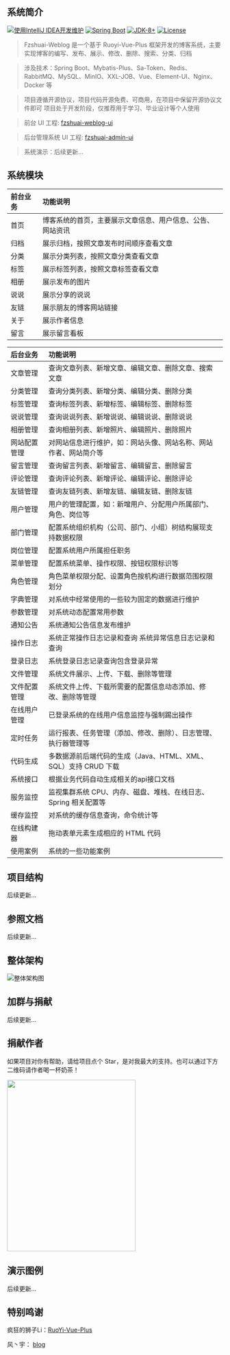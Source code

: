 ## 系统简介

[![使用IntelliJ IDEA开发维护](https://img.shields.io/badge/IntelliJ%20IDEA-提供支持-blue.svg)]()
[![Spring Boot](https://img.shields.io/badge/Spring%20Boot-2.7-blue.svg)]()
[![JDK-8+](https://img.shields.io/badge/JDK-8-green.svg)]()
[![License](https://img.shields.io/badge/License-MIT-blue.svg)](https://gitee.com/fu-zhanshuai/fzshuai-blog/blob/3.X/LICENSE)

> Fzshuai-Weblog 是一个基于 Ruoyi-Vue-Plus 框架开发的博客系统，主要实现博客的编写、发布、展示、修改、删除、搜索、分类、归档

> 涉及技术：Spring Boot、Mybatis-Plus、Sa-Token、Redis、RabbitMQ、MySQL、MinIO、XXL-JOB、Vue、Element-UI、Nginx、Docker 等

> 项目遵循开源协议，项目代码开源免费、可商用，在项目中保留开源协议文件即可
> 项目处于开发阶段，仅推荐用于学习、毕业设计等个人使用

> 前台 UI 工程: [fzshuai-weblog-ui](https://gitee.com/fu-zhanshuai/fzshuai-weblog-ui)

> 后台管理系统 UI 工程: [fzshuai-admin-ui](https://gitee.com/fu-zhanshuai/fzshuai-admin-ui)

> 系统演示：后续更新...

## 系统模块

| 前台业务 | 功能说明                                                   |
| :------- | :--------------------------------------------------------- |
| 首页     | 博客系统的首页，主要展示文章信息、用户信息、公告、网站资讯 |
| 归档     | 展示归档，按照文章发布时间顺序查看文章                     |
| 分类     | 展示分类列表，按照文章分类查看文章                         |
| 标签     | 展示标签列表，按照文章标签查看文章                         |
| 相册     | 展示发布的图片                                             |
| 说说     | 展示分享的说说                                             |
| 友链     | 展示朋友的博客网站链接                                     |
| 关于     | 展示作者信息                                               |
| 留言     | 展示留言看板                                               |

| 后台业务     | 功能说明                                                     |
| :----------- | :----------------------------------------------------------- |
| 文章管理     | 查询文章列表、新增文章、编辑文章、删除文章、搜索文章         |
| 分类管理     | 查询分类列表、新增分类、编辑分类、删除分类                   |
| 标签管理     | 查询标签列表、新增标签、编辑标签、删除标签                   |
| 说说管理     | 查询说说列表、新增说说、编辑说说、删除说说                   |
| 相册管理     | 查询相册列表、新增照片、编辑照片、删除照片                   |
| 网站配置管理 | 对网站信息进行维护，如：网站头像、网站名称、网站作者、网站简介等 |
| 留言管理     | 查询留言列表、新增留言、编辑留言、删除留言                   |
| 评论管理     | 查询评论列表、新增评论、编辑评论、删除评论                   |
| 友链管理     | 查询友链列表、新增友链、编辑友链、删除友链                   |
| 用户管理     | 用户的管理配置，如：新增用户、分配用户所属部门、角色、岗位等 |
| 部门管理     | 配置系统组织机构（公司、部门、小组）树结构展现支持数据权限   |
| 岗位管理     | 配置系统用户所属担任职务                                     |
| 菜单管理     | 配置系统菜单、操作权限、按钮权限标识等                       |
| 角色管理     | 角色菜单权限分配、设置角色按机构进行数据范围权限划分         |
| 字典管理     | 对系统中经常使用的一些较为固定的数据进行维护                 |
| 参数管理     | 对系统动态配置常用参数                                       |
| 通知公告     | 系统通知公告信息发布维护                                     |
| 操作日志     | 系统正常操作日志记录和查询 系统异常信息日志记录和查询        |
| 登录日志     | 系统登录日志记录查询包含登录异常                             |
| 文件管理     | 系统文件展示、上传、下载、删除等管理                         |
| 文件配置管理 | 系统文件上传、下载所需要的配置信息动态添加、修改、删除等管理 |
| 在线用户管理 | 已登录系统的在线用户信息监控与强制踢出操作                   |
| 定时任务     | 运行报表、任务管理（添加、修改、删除）、日志管理、执行器管理等 |
| 代码生成     | 多数据源前后端代码的生成（Java、HTML、XML、SQL）支持 CRUD 下载 |
| 系统接口     | 根据业务代码自动生成相关的api接口文档                        |
| 服务监控     | 监视集群系统 CPU、内存、磁盘、堆栈、在线日志、Spring 相关配置等 |
| 缓存监控     | 对系统的缓存信息查询，命令统计等                             |
| 在线构建器   | 拖动表单元素生成相应的 HTML 代码                             |
| 使用案例     | 系统的一些功能案例                                           |

## 项目结构

后续更新...

## 参照文档

后续更新...

## 整体架构

![整体架构图](https://upload.fzshuai.top/blog/2024/04/09/aa0056d9a61340de88792c3922e2bd23.png)

## 加群与捐献

后续更新...


## 捐献作者

如果项目对你有帮助，请给项目点个 Star，是对我最大的支持。也可以通过下方二维码请作者喝一杯奶茶！

<img src="https://gitee.com/fu-zhanshuai/markdown_image/raw/master/imgs/202308102246808.jpg" width="300px" height="400px"/>

## 演示图例

后续更新...

## 特别鸣谢

疯狂的狮子Li：[RuoYi-Vue-Plus](https://gitee.com/JavaLionLi/RuoYi-Vue-Plus)

风丶宇： [blog](https://gitee.com/feng_meiyu/blog)
